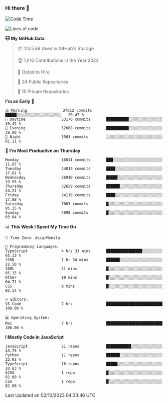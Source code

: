 ### Hi there 👋

<!--START_SECTION:waka-->
![Code Time](http://img.shields.io/badge/Code%20Time-390%20hrs%2022%20mins-blue)

![Lines of code](https://img.shields.io/badge/From%20Hello%20World%20I%27ve%20Written-58.4%20million%20lines%20of%20code-blue)

**🐱 My GitHub Data** 

> 📦 113.5 kB Used in GitHub's Storage 
 > 
> 🏆 1,016 Contributions in the Year 2023
 > 
> 💼 Opted to Hire
 > 
> 📜 24 Public Repositories 
 > 
> 🔑 15 Private Repositories 
 > 
**I'm an Early 🐤** 

```text
🌞 Morning                27612 commits       █████░░░░░░░░░░░░░░░░░░░░   20.47 % 
🌆 Daytime                53176 commits       ██████████░░░░░░░░░░░░░░░   39.42 % 
🌃 Evening                52608 commits       ██████████░░░░░░░░░░░░░░░   39.00 % 
🌙 Night                  1503 commits        ░░░░░░░░░░░░░░░░░░░░░░░░░   01.11 % 
```
📅 **I'm Most Productive on Thursday** 

```text
Monday                   16011 commits       ███░░░░░░░░░░░░░░░░░░░░░░   11.87 % 
Tuesday                  24019 commits       ████░░░░░░░░░░░░░░░░░░░░░   17.81 % 
Wednesday                26910 commits       █████░░░░░░░░░░░░░░░░░░░░   19.95 % 
Thursday                 32659 commits       ██████░░░░░░░░░░░░░░░░░░░   24.21 % 
Friday                   24119 commits       ████░░░░░░░░░░░░░░░░░░░░░   17.88 % 
Saturday                 7083 commits        █░░░░░░░░░░░░░░░░░░░░░░░░   05.25 % 
Sunday                   4098 commits        █░░░░░░░░░░░░░░░░░░░░░░░░   03.04 % 
```


📊 **This Week I Spent My Time On** 

```text
🕑︎ Time Zone: Asia/Manila

💬 Programming Languages: 
TypeScript               4 hrs 33 mins       ████████████████░░░░░░░░░   65.13 % 
JSON                     1 hr 34 mins        ██████░░░░░░░░░░░░░░░░░░░   22.50 % 
YAML                     21 mins             █░░░░░░░░░░░░░░░░░░░░░░░░   05.15 % 
Other                    19 mins             █░░░░░░░░░░░░░░░░░░░░░░░░   04.71 % 
CSS                      9 mins              █░░░░░░░░░░░░░░░░░░░░░░░░   02.14 % 

🔥 Editors: 
VS Code                  7 hrs               █████████████████████████   100.00 % 

💻 Operating System: 
Mac                      7 hrs               █████████████████████████   100.00 % 
```

**I Mostly Code in JavaScript** 

```text
JavaScript               21 repos            ███████████░░░░░░░░░░░░░░   43.75 % 
Python                   11 repos            ██████░░░░░░░░░░░░░░░░░░░   22.92 % 
TypeScript               10 repos            █████░░░░░░░░░░░░░░░░░░░░   20.83 % 
SCSS                     1 repo              █░░░░░░░░░░░░░░░░░░░░░░░░   02.08 % 
CSS                      1 repo              █░░░░░░░░░░░░░░░░░░░░░░░░   02.08 % 
```




 Last Updated on 02/10/2023 04:33:46 UTC
<!--END_SECTION:waka-->
